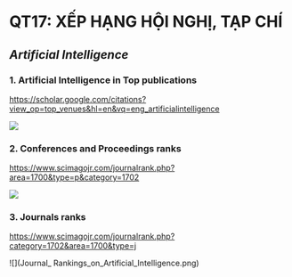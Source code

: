 # QT17: XẾP HẠNG HỘI NGHỊ, TẠP CHÍ

## _Artificial Intelligence_

### 1. Artificial Intelligence in Top publications

https://scholar.google.com/citations?view_op=top_venues&hl=en&vq=eng_artificialintelligence

![](Artificial_Intelligence_Google_Scholar_Metrics.png)

### 2. Conferences and Proceedings ranks 

https://www.scimagojr.com/journalrank.php?area=1700&type=p&category=1702

![](Conference_Rankings_on_Artificial_Intelligence.png)

### 3. Journals ranks

https://www.scimagojr.com/journalrank.php?category=1702&area=1700&type=j

![](Journal_ Rankings_on_Artificial_Intelligence.png)

